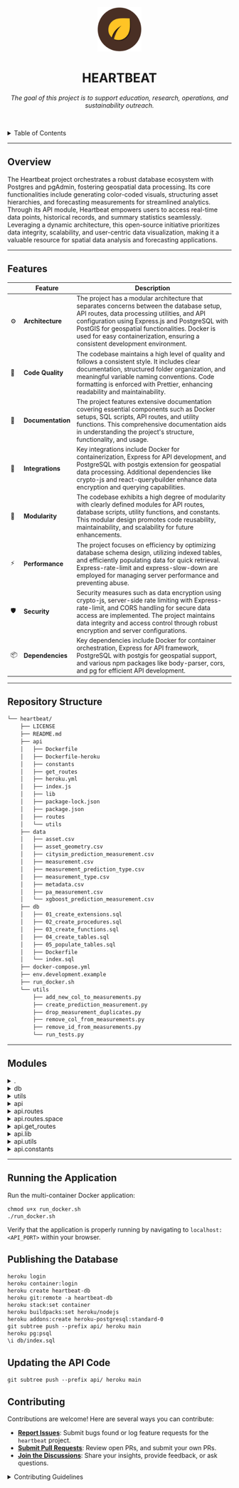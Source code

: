 <p align="center">
  <img src="./api/public/images/Campus-Heartbeat-Logo.png" width="100" alt="project-logo">
</p>
<p align="center">
    <h1 align="center">HEARTBEAT</h1>
</p>
<p align="center">
    <em>The goal of this project is to support education, research, operations, and sustainability outreach.</em>
</p>

<br><!-- TABLE OF CONTENTS -->
<details>
  <summary>Table of Contents</summary><br>

- [ Overview](#-overview)
- [ Features](#-features)
- [ Repository Structure](#-repository-structure)
- [ Modules](#-modules)
- [ Getting Started](#-getting-started)
  - [ Installation](#-installation)
  - [ Usage](#-usage)
  - [ Tests](#-tests)
- [ Project Roadmap](#-project-roadmap)
- [ Contributing](#-contributing)
- [ License](#-license)
- [ Acknowledgments](#-acknowledgments)
</details>
<hr>

##  Overview

The Heartbeat project orchestrates a robust database ecosystem with Postgres and pgAdmin, fostering geospatial data processing. Its core functionalities include generating color-coded visuals, structuring asset hierarchies, and forecasting measurements for streamlined analytics. Through its API module, Heartbeat empowers users to access real-time data points, historical records, and summary statistics seamlessly. Leveraging a dynamic architecture, this open-source initiative prioritizes data integrity, scalability, and user-centric data visualization, making it a valuable resource for spatial data analysis and forecasting applications.

---

##  Features

|    |   Feature         | Description |
|----|-------------------|---------------------------------------------------------------|
| ⚙️  | **Architecture**  | The project has a modular architecture that separates concerns between the database setup, API routes, data processing utilities, and API configuration using Express.js and PostgreSQL with PostGIS for geospatial functionalities. Docker is used for easy containerization, ensuring a consistent development environment. |
| 🔩 | **Code Quality**  | The codebase maintains a high level of quality and follows a consistent style. It includes clear documentation, structured folder organization, and meaningful variable naming conventions. Code formatting is enforced with Prettier, enhancing readability and maintainability. |
| 📄 | **Documentation** | The project features extensive documentation covering essential components such as Docker setups, SQL scripts, API routes, and utility functions. This comprehensive documentation aids in understanding the project's structure, functionality, and usage. |
| 🔌 | **Integrations**  | Key integrations include Docker for containerization, Express for API development, and PostgreSQL with postgis extension for geospatial data processing. Additional dependencies like crypto-js and react-querybuilder enhance data encryption and querying capabilities. |
| 🧩 | **Modularity**    | The codebase exhibits a high degree of modularity with clearly defined modules for API routes, database scripts, utility functions, and constants. This modular design promotes code reusability, maintainability, and scalability for future enhancements. |
| ⚡️  | **Performance**   | The project focuses on efficiency by optimizing database schema design, utilizing indexed tables, and efficiently populating data for quick retrieval. Express-rate-limit and express-slow-down are employed for managing server performance and preventing abuse. |
| 🛡️ | **Security**      | Security measures such as data encryption using crypto-js, server-side rate limiting with Express-rate-limit, and CORS handling for secure data access are implemented. The project maintains data integrity and access control through robust encryption and server configurations. |
| 📦 | **Dependencies**  | Key dependencies include Docker for container orchestration, Express for API framework, PostgreSQL with postgis for geospatial support, and various npm packages like body-parser, cors, and pg for efficient API development. |

---

##  Repository Structure

```sh
└── heartbeat/
    ├── LICENSE
    ├── README.md
    ├── api
    │   ├── Dockerfile
    │   ├── Dockerfile-heroku
    │   ├── constants
    │   ├── get_routes
    │   ├── heroku.yml
    │   ├── index.js
    │   ├── lib
    │   ├── package-lock.json
    │   ├── package.json
    │   ├── routes
    │   └── utils
    ├── data
    │   ├── asset.csv
    │   ├── asset_geometry.csv
    │   ├── citysim_prediction_measurement.csv
    │   ├── measurement.csv
    │   ├── measurement_prediction_type.csv
    │   ├── measurement_type.csv
    │   ├── metadata.csv
    │   ├── pa_measurement.csv
    │   └── xgboost_prediction_measurement.csv
    ├── db
    │   ├── 01_create_extensions.sql
    │   ├── 02_create_procedures.sql
    │   ├── 03_create_functions.sql
    │   ├── 04_create_tables.sql
    │   ├── 05_populate_tables.sql
    │   ├── Dockerfile
    │   └── index.sql
    ├── docker-compose.yml
    ├── env.development.example
    ├── run_docker.sh
    └── utils
        ├── add_new_col_to_measurements.py
        ├── create_prediction_measurement.py
        ├── drop_measurement_duplicates.py
        ├── remove_col_from_measurements.py
        ├── remove_id_from_measurements.py
        └── run_tests.py
```

---

##  Modules

<details closed><summary>.</summary>

| File                                                                                                    | Summary                                                                                                                                                                                                                           |
| ---                                                                                                     | ---                                                                                                                                                                                                                               |
| [docker-compose.yml](https://github.com/missionloyd/heartbeat/blob/master/docker-compose.yml)           | Sets up database container with Postgres, pgAdmin for database management, and API container with nodemon for development; ensures connection between API and database for local development using defined environment variables. |
| [env.development.example](https://github.com/missionloyd/heartbeat/blob/master/env.development.example) | Defines essential environment variables for Express.js API, PostgreSQL Database, and pgAdmin. Facilitates local development, port customization, API access configuration, and database connectivity for the Heartbeat project.   |
| [run_docker.sh](https://github.com/missionloyd/heartbeat/blob/master/run_docker.sh)                     | Orchestrates building and running of Docker containers for development environment. Sets necessary environment variables and triggers container build, startup, and logging.                                                      |

</details>

<details closed><summary>db</summary>

| File                                                                                                         | Summary                                                                                                                                                                                                                                                      |
| ---                                                                                                          | ---                                                                                                                                                                                                                                                          |
| [03_create_functions.sql](https://github.com/missionloyd/heartbeat/blob/master/db/03_create_functions.sql)   | Defines functions to generate hexadecimal color from a score and create a tree JSON for a given parent ID. These functions contribute to database functionality supporting the visualization and interpretation of data within the repositorys architecture. |
| [01_create_extensions.sql](https://github.com/missionloyd/heartbeat/blob/master/db/01_create_extensions.sql) | Creates PostgreSQL postgis extension to enable geospatial functionalities in the database. Integrates with the repositorys architecture to support location-based data processing and queries.                                                               |
| [05_populate_tables.sql](https://github.com/missionloyd/heartbeat/blob/master/db/05_populate_tables.sql)     | Populate various database tables with initial data from CSV files, creating indexes for efficient querying in the API. The script imports data for assets, measurements, metadata, and prediction types, crucial for the systems functionality.              |
| [04_create_tables.sql](https://github.com/missionloyd/heartbeat/blob/master/db/04_create_tables.sql)         | Defines tables for asset management, measurements, metadata & asset geometry. Enforces relational integrity using foreign keys. Maintains uniqueness of measurements. Enables structured storage and retrieval of critical data in the API ecosystem.        |
| [Dockerfile](https://github.com/missionloyd/heartbeat/blob/master/db/Dockerfile)                             | Configures PostgreSQL Docker container with PostGIS extension using custom SQL scripts for automated initialization.                                                                                                                                         |
| [index.sql](https://github.com/missionloyd/heartbeat/blob/master/db/index.sql)                               | Manages database schema creation and data population by invoking SQL script files sequentially. Key component of the heartbeat repositorys database configuration.                                                                                           |
| [02_create_procedures.sql](https://github.com/missionloyd/heartbeat/blob/master/db/02_create_procedures.sql) | Implements procedures for managing asset hierarchy and inserting measurements accurately in the DB. Ensures data integrity by handling asset relationships and foreign keys efficiently. Enhances data consistency and system reliability.                   |

</details>

<details closed><summary>utils</summary>

| File                                                                                                                            | Summary                                                                                                                                                                                                                       |
| ---                                                                                                                             | ---                                                                                                                                                                                                                           |
| [add_new_col_to_measurements.py](https://github.com/missionloyd/heartbeat/blob/master/utils/add_new_col_to_measurements.py)     | Updates measurement data with a new column for prediction types, simplifying data analysis and enhancing forecasting capabilities within the repositorys data processing workflows.                                           |
| [remove_col_from_measurements.py](https://github.com/missionloyd/heartbeat/blob/master/utils/remove_col_from_measurements.py)   | Updates measurement data by retaining specific columns and saving changes back to the CSV file.                                                                                                                               |
| [run_tests.py](https://github.com/missionloyd/heartbeat/blob/master/utils/run_tests.py)                                         | Tests API routes, parses JSON responses, and extracts specific data fields. Allows customization of payload and fields to test different routes. Run tests for routes like deviation, points, or summary with various fields. |
| [create_prediction_measurement.py](https://github.com/missionloyd/heartbeat/blob/master/utils/create_prediction_measurement.py) | Generates prediction measurements from data files, aligning columns with predefined types and mapping to asset IDs. Outputs organized CSV.                                                                                    |
| [drop_measurement_duplicates.py](https://github.com/missionloyd/heartbeat/blob/master/utils/drop_measurement_duplicates.py)     | Cleanses pa_measurement.csv by removing duplicate rows based on specific columns, ensuring data integrity within the APIs database.                                                                                           |
| [remove_id_from_measurements.py](https://github.com/missionloyd/heartbeat/blob/master/utils/remove_id_from_measurements.py)     | Updates measurement data by removing the id column using Pandas, enhancing data integrity and readability within the data directory.                                                                                          |

</details>

<details closed><summary>api</summary>

| File                                                                                            | Summary                                                                                                                                                                                                                                                                                                                                                        |
| ---                                                                                             | ---                                                                                                                                                                                                                                                                                                                                                            |
| [package-lock.json](https://github.com/missionloyd/heartbeat/blob/master/api/package-lock.json) | This code file in the `api` directory of the repository serves as the main entry point for the API service. It defines the routes and business logic for handling requests and responses. The critical features include the setup of API routes and core functionality, encapsulated within a modular architecture to enhance maintainability and scalability. |
| [package.json](https://github.com/missionloyd/heartbeat/blob/master/api/package.json)           | Defines Heartbeat API dependencies for Express server, including body-parser, cors, crypto-js. Enables server-side rate limiting and slow-down functionality. Facilitates server maintenance with Nodemon. Lists React dependencies for front-end integration. Includes development dependency for code formatting.                                            |
| [Dockerfile-heroku](https://github.com/missionloyd/heartbeat/blob/master/api/Dockerfile-heroku) | Coordinates setup and initialization for the Node.js app on Heroku. Copies essential components and dependencies, setting up the working directory and installing necessary packages. Ultimately launches the application for deployment.                                                                                                                      |
| [index.js](https://github.com/missionloyd/heartbeat/blob/master/api/index.js)                   | Defines Express server routes for various data queries, integrating with the database and setting up middleware for logging and CORS handling. Initiates the server to listen on a specified port, showcasing the systems health with a basic API endpoint.                                                                                                    |
| [heroku.yml](https://github.com/missionloyd/heartbeat/blob/master/api/heroku.yml)               | Implements Heroku setup for PostgreSQL database using a custom Docker image specified in `Dockerfile-heroku` within `api` directory. Configures the necessary addons and build settings to deploy the API service seamlessly.                                                                                                                                  |
| [Dockerfile](https://github.com/missionloyd/heartbeat/blob/master/api/Dockerfile)               | Enables dynamic behavior based on environment for the API service within the repository. Determines whether to use nodemon for development or npm start for production. Manages dependencies, sets working directory, and runs the application accordingly.                                                                                                    |

</details>

<details closed><summary>api.routes</summary>

| File                                                                                     | Summary                                                                                                                                                                                                                                                                         |
| ---                                                                                      | ---                                                                                                                                                                                                                                                                             |
| [tree.js](https://github.com/missionloyd/heartbeat/blob/master/api/routes/tree.js)       | Enables fetching tree data based on a provided parent ID using an Express router. Handles missing data scenarios and potential errors gracefully, returning appropriate responses. Facilitates seamless retrieval of hierarchical data within the repositorys API architecture. |
| [tables.js](https://github.com/missionloyd/heartbeat/blob/master/api/routes/tables.js)   | Retrieves tables data via API endpoint for frontend consumption. Uses Express Router to fetch tables info asynchronously from the backend. Sets response content type to JSON. Crucial for displaying database structure in the application.                                    |
| [assets.js](https://github.com/missionloyd/heartbeat/blob/master/api/routes/assets.js)   | Implements a router to fetch assets based on parent asset name. Handles missing data and server errors gracefully. Returns asset data with status codes for successful requests.                                                                                                |
| [records.js](https://github.com/missionloyd/heartbeat/blob/master/api/routes/records.js) | Implements a router in the API to retrieve data based on user queries from a normalized measurement table. Creates a view and queries records using the input data. Handles error cases and returns results with status.                                                        |

</details>

<details closed><summary>api.routes.space</summary>

| File                                                                                               | Summary                                                                                                                                                                                                                                        |
| ---                                                                                                | ---                                                                                                                                                                                                                                            |
| [summary.js](https://github.com/missionloyd/heartbeat/blob/master/api/routes/space/summary.js)     | Generates summary statistics for assets and campuses based on specified parameters. Handles missing data gracefully and returns results efficiently. Aligns with repositorys API architecture for data visualization and analysis.             |
| [points.js](https://github.com/missionloyd/heartbeat/blob/master/api/routes/space/points.js)       | Enables fetching data points for an asset based on specified criteria, handling missing data and error conditions. Integrates with existing routes and utilities for seamless data retrieval in the API module.                                |
| [latest.js](https://github.com/missionloyd/heartbeat/blob/master/api/routes/space/latest.js)       | Implements a route in the API to retrieve the latest data within 24 hours, handling missing data and errors gracefully. The code orchestrates data retrieval for a specific asset, considering historical data and various aggregation levels. |
| [deviation.js](https://github.com/missionloyd/heartbeat/blob/master/api/routes/space/deviation.js) | Enables fetching deviation data based on specified parameters using Express routes. Handles missing data cases gracefully, returning appropriate messages. Implements error handling to ensure robust data retrieval and transmission.         |

</details>

<details closed><summary>api.get_routes</summary>

| File                                                                                                     | Summary                                                                                                                                                                                                                                                |
| ---                                                                                                      | ---                                                                                                                                                                                                                                                    |
| [get_tree.js](https://github.com/missionloyd/heartbeat/blob/master/api/get_routes/get_tree.js)           | Generates tree structure for assets in the database based on parent ID. Uses predefined queries to fetch and format asset hierarchy data. Dynamic handling for leaf assets with no children.                                                           |
| [get_latest.js](https://github.com/missionloyd/heartbeat/blob/master/api/get_routes/get_latest.js)       | Retrieves the latest measurement data for a specified asset within the last 24 hours. Queries the database for measurement types and constructs a query to fetch the data based on input parameters. Ideal for real-time monitoring applications.      |
| [get_records.js](https://github.com/missionloyd/heartbeat/blob/master/api/get_routes/get_records.js)     | Retrieves and filters records from a database based on user query using provided functions. The feature enables frontend interaction for fetching specific data from designated database views within the repositorys architecture.                    |
| [get_summary.js](https://github.com/missionloyd/heartbeat/blob/master/api/get_routes/get_summary.js)     | Generates aggregate summaries for specified assets based on input criteria. Queries database for measurement types, constructs dynamic SQL, and returns summarized data for analysis and visualization.                                                |
| [get_deviation.js](https://github.com/missionloyd/heartbeat/blob/master/api/get_routes/get_deviation.js) | Defines a function to fetch deviation data for an asset based on specified parameters. Translates measurement types and processes query results before returning them. Supports aggregation and date-level filtering for analytics in the API module.  |
| [get_points.js](https://github.com/missionloyd/heartbeat/blob/master/api/get_routes/get_points.js)       | Retrieves measurement points based on asset, dates, type, and aggregation level from the database. Dynamically builds queries using measurement types. Contributing to data visualization and analytics within the API module.                         |
| [get_tables.js](https://github.com/missionloyd/heartbeat/blob/master/api/get_routes/get_tables.js)       | Retrieves all tables from the database using the DB connection, facilitating dynamic access to table names without hardcoding. Aligns with the repositorys modular architecture for flexible and scalable API table management.                        |
| [get_assets.js](https://github.com/missionloyd/heartbeat/blob/master/api/get_routes/get_assets.js)       | Retrieves child assets under a specific parent asset in the repositorys API module. Utilizes a database query to fetch assets based on parent asset name, ensuring hierarchy integrity. The extracted assets are then returned for further processing. |

</details>

<details closed><summary>api.lib</summary>

| File                                                                        | Summary                                                                                                                                                                                                               |
| ---                                                                         | ---                                                                                                                                                                                                                   |
| [db.js](https://github.com/missionloyd/heartbeat/blob/master/api/lib/db.js) | Manages database connections, parsing numeric data as floats. Instantiates a connection pool, handles errors, and provides methods to fetch all tables and execute queries. Adapts SSL settings based on environment. |

</details>

<details closed><summary>api.utils</summary>

| File                                                                                                                                                      | Summary                                                                                                                                                                                                                                                     |
| ---                                                                                                                                                       | ---                                                                                                                                                                                                                                                         |
| [return_or_error_flag.js](https://github.com/missionloyd/heartbeat/blob/master/api/utils/return_or_error_flag.js)                                         | Ensures boolean validation by converting strings to boolean, handles errors, and returns the evaluated boolean. This utility function standardizes flag values across the repositorys API components.                                                       |
| [build_historical_measurement_table_query.js](https://github.com/missionloyd/heartbeat/blob/master/api/utils/build_historical_measurement_table_query.js) | Generates SQL queries to pivot historical measurement data for various types, aggregating values based on specified aggregation methods. Refers to constant queries for unpivoted data and dynamically builds pivot statements.                             |
| [build_present_measurement_table_query.js](https://github.com/missionloyd/heartbeat/blob/master/api/utils/build_present_measurement_table_query.js)       | Generates SQL queries for pivoted present measurement data based on type and aggregation. Leveraging predefined constants for query structure.                                                                                                              |
| [create_records_view.js](https://github.com/missionloyd/heartbeat/blob/master/api/utils/create_records_view.js)                                           | Generates and populates a dynamic SQL view for aggregated measurement data grouped by asset type and timestamp. Handles pivoting and column formatting based on measurement types.                                                                          |
| [processSQL.js](https://github.com/missionloyd/heartbeat/blob/master/api/utils/processSQL.js)                                                             | Transforms parameterized SQL generated by `react-querybuilder` to `pg` format by replacing question marks with sequential placeholders.                                                                                                                     |
| [build_measurement_query.js](https://github.com/missionloyd/heartbeat/blob/master/api/utils/build_measurement_query.js)                                   | Generates an SQL query for a normalized measurement table by combining present and historical data. Handles different measurement types, query types, and aggregation, ensuring proper column structure and table joining for accurate data representation. |

</details>

<details closed><summary>api.constants</summary>

| File                                                                                                                                    | Summary                                                                                                                                                                                                                                          |
| ---                                                                                                                                     | ---                                                                                                                                                                                                                                              |
| [unpivoted_present_queries.js](https://github.com/missionloyd/heartbeat/blob/master/api/constants/unpivoted_present_queries.js)         | Defines SQL queries for asset data in different formats, including asset details with aggregation, asset hierarchy with depth, and latest asset values. Organizes queries by type for easy retrieval.                                            |
| [unpivoted_historical_queries.js](https://github.com/missionloyd/heartbeat/blob/master/api/constants/unpivoted_historical_queries.js)   | Defines queries for historical asset data aggregation and retrieval, including asset details, types, and values. Supports different aggregation methods based on specified time intervals. Organizes queries as a collection for modular access. |
| [measurement_type_translations.js](https://github.com/missionloyd/heartbeat/blob/master/api/constants/measurement_type_translations.js) | Defines translations between measurement types and their human-readable labels for API responses, enhancing data clarity.                                                                                                                        |
| [tree_queries.js](https://github.com/missionloyd/heartbeat/blob/master/api/constants/tree_queries.js)                                   | Defines tree querying logic, including a nested query to retrieve hierarchical data from the asset table. Exports functions to fetch tree view data and structure it with parent-child relationships.                                            |
| [deviation_query.js](https://github.com/missionloyd/heartbeat/blob/master/api/constants/deviation_query.js)                             | Generates deviation query incorporating statistical calculations and color coding for assets. Joins with metadata and asset geometry for visualization.                                                                                          |
| [measurement_query_types.js](https://github.com/missionloyd/heartbeat/blob/master/api/constants/measurement_query_types.js)             | Defines measurement query types using a JavaScript enum for the API in the parent repository. Categorizes queries as Asset, AssetComplementary, and Latest for data retrieval.                                                                   |

</details>

---

## Running the Application

Run the multi-container Docker application:

```shell
chmod u+x run_docker.sh
./run_docker.sh
```

Verify that the application is properly running by navigating to `localhost:<API_PORT>` within your browser. 

## Publishing the Database
```shell
heroku login
heroku container:login
heroku create heartbeat-db
heroku git:remote -a heartbeat-db
heroku stack:set container
heroku buildpacks:set heroku/nodejs
heroku addons:create heroku-postgresql:standard-0
git subtree push --prefix api/ heroku main
heroku pg:psql
\i db/index.sql
```

## Updating the API Code
```shell
git subtree push --prefix api/ heroku main
```

##  Contributing

Contributions are welcome! Here are several ways you can contribute:

- **[Report Issues](https://github.com/missionloyd/heartbeat/issues)**: Submit bugs found or log feature requests for the `heartbeat` project.
- **[Submit Pull Requests](https://github.com/missionloyd/heartbeat/blob/main/CONTRIBUTING.md)**: Review open PRs, and submit your own PRs.
- **[Join the Discussions](https://github.com/missionloyd/heartbeat/discussions)**: Share your insights, provide feedback, or ask questions.

<details closed>
<summary>Contributing Guidelines</summary>

1. **Fork the Repository**: Start by forking the project repository to your github account.
2. **Clone Locally**: Clone the forked repository to your local machine using a git client.
   ```sh
   git clone https://github.com/missionloyd/heartbeat
   ```
3. **Create a New Branch**: Always work on a new branch, giving it a descriptive name.
   ```sh
   git checkout -b new-feature-x
   ```
4. **Make Your Changes**: Develop and test your changes locally.
5. **Commit Your Changes**: Commit with a clear message describing your updates.
   ```sh
   git commit -m 'Implemented new feature x.'
   ```
6. **Push to github**: Push the changes to your forked repository.
   ```sh
   git push origin new-feature-x
   ```
7. **Submit a Pull Request**: Create a PR against the original project repository. Clearly describe the changes and their motivations.
8. **Review**: Once your PR is reviewed and approved, it will be merged into the main branch. Congratulations on your contribution!
</details>